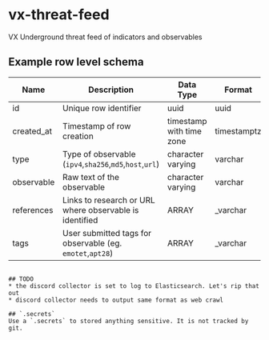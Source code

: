 # vx-threat-feed
VX Underground threat feed of indicators and observables

## Example row level schema
|Name|Description|Data Type|Format|
|---|---|---|---|
id|Unique row identifier|uuid|uuid
created_at|Timestamp of row creation|timestamp with time zone|timestamptz
type|Type of observable (`ipv4`,`sha256`,`md5`,`host`,`url`)|character varying|varchar
observable|Raw text of the observable|character varying|varchar	
references|Links to research or URL where observable is identified|ARRAY|_varchar	
tags|User submitted tags for observable (eg. `emotet`,`apt28`)|ARRAY|_varchar	
```

## TODO
* the discord collector is set to log to Elasticsearch. Let's rip that out
* discord collector needs to output same format as web crawl

## `.secrets`
Use a `.secrets` to stored anything sensitive. It is not tracked by git.
